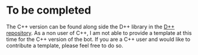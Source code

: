 # To be completed

The C++ version can be found along side the D++ library in the [D++ repository](https://github.com/brainboxdotcc/DPP).
As a non user of C++, I am not able to provide a template at this time for the C++ version of the bot. If you are a C++ user and would like to contribute a template, please feel free to do so.
